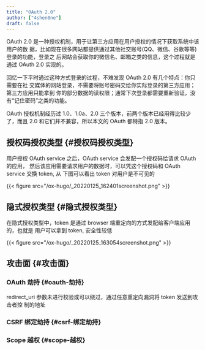 ```yaml
---
title: "OAuth 2.0"
author: ["4shen0ne"]
draft: false
---
```


OAuth 2.0 是一种授权机制，用于让第三方应用在用户授权的情况下获取系统中该用户的数
据，比如现在很多网站都提供通过其他社交账号(QQ、微信、谷歌等等)登录的功能，登录之
后网站会获取你的微信名、邮箱之类的信息，这个过程就是通过 OAuth 2.0 实现的。

回忆一下平时通过这种方式登录的过程，不难发现 OAuth 2.0 有几个特点：你只需要在社
交媒体的网站登录，不需要将账号密码交给你实际登录的第三方应用；第三方应用只能拿到
你的部分数据的读权限；通常下次登录都需要重新验证，没有“记住密码”之类的功能。

OAuth 授权机制经历过 1.0、1.0a、2.0 三个版本，前两个版本已经用得比较少了，而且
2.0 和它们并不兼容，所以本文的 OAuth 都特指 2.0 版本。


## 授权码授权类型 {#授权码授权类型}

用户授权 OAuth service 之后，OAuth service 会发配一个授权码给请求 OAuth 的应用，
然后该应用需要请求用户的数据时，可以凭这个授权码和 OAuth service 交换 token, 从
下图可以看出 token 对用户是不可见的

{{< figure src="/ox-hugo/_20220125_162401screenshot.png" >}}


## 隐式授权类型 {#隐式授权类型}

在隐式授权类型中，token 是通过 browser 端重定向的方式发配给客户端应用的，也就是
用户可以拿到 token, 安全性较低

{{< figure src="/ox-hugo/_20220125_163054screenshot.png" >}}


## 攻击面 {#攻击面}


### OAuth 劫持 {#oauth-劫持}

redirect_uri 参数未进行校验或可以绕过，通过任意重定向漏洞将 token 发送到攻击者控
制的地址


### CSRF 绑定劫持 {#csrf-绑定劫持}


### Scope 越权 {#scope-越权}
